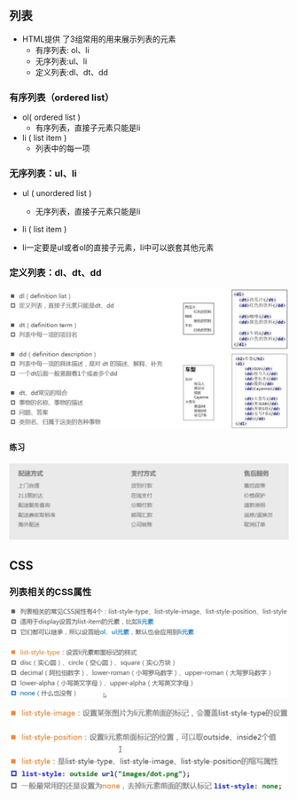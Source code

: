 ## 列表

- HTML提供 了3组常用的用来展示列表的元素
  - 有序列表: ol、li
  - 无序列表:ul、li
  - 定义列表:dl、dt、dd

### 有序列表（ordered list）

- ol( ordered list )
  - 有序列表，直接子元素只能是li
- li ( list item )
  - 列表中的每一项

### 无序列表：ul、li

- ul ( unordered list )
  - 无序列表，直接子元素只能是li
- li ( list item )

- li一定要是ul或者ol的直接子元素，li中可以嵌套其他元素

### 定义列表：dl、dt、dd

![image-20211110192253920](images/image-20211110192253920.png)

#### 练习

![image-20211110192730034](images/image-20211110192730034.png)

## CSS

### 列表相关的CSS属性

![image-20211110193228544](images/image-20211110193228544.png)

![image-20211110193315995](images/image-20211110193315995.png)


